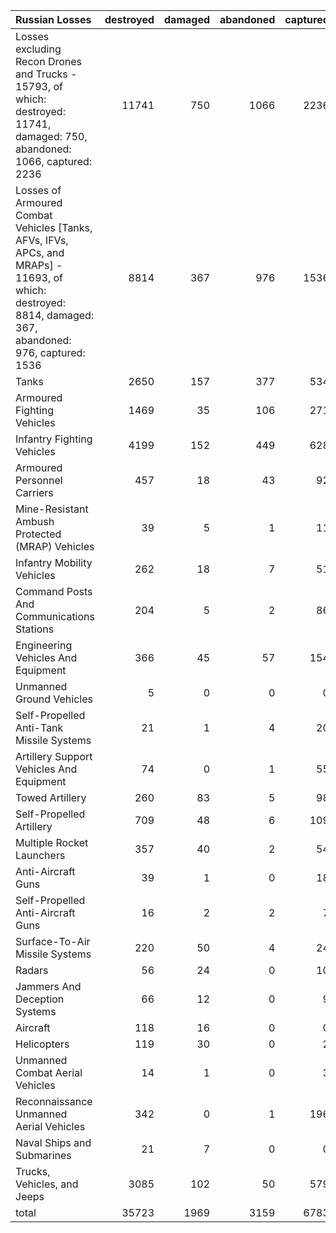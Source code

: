 | Russian Losses                                                                                                                                           |   destroyed |   damaged |   abandoned |   captured |   total |
|:---------------------------------------------------------------------------------------------------------------------------------------------------------|------------:|----------:|------------:|-----------:|--------:|
| Losses excluding Recon Drones and Trucks - 15793, of which: destroyed: 11741, damaged: 750, abandoned: 1066, captured: 2236                              |       11741 |       750 |        1066 |       2236 |   15793 |
| Losses of Armoured Combat Vehicles [Tanks, AFVs, IFVs, APCs, and MRAPs] - 11693, of which: destroyed: 8814, damaged: 367, abandoned: 976, captured: 1536 |        8814 |       367 |         976 |       1536 |   11693 |
| Tanks                                                                                                                                                    |        2650 |       157 |         377 |        534 |    3718 |
| Armoured Fighting Vehicles                                                                                                                               |        1469 |        35 |         106 |        271 |    1881 |
| Infantry Fighting Vehicles                                                                                                                               |        4199 |       152 |         449 |        628 |    5428 |
| Armoured Personnel Carriers                                                                                                                              |         457 |        18 |          43 |         92 |     610 |
| Mine-Resistant Ambush Protected  (MRAP) Vehicles                                                                                                         |          39 |         5 |           1 |         11 |      56 |
| Infantry Mobility Vehicles                                                                                                                               |         262 |        18 |           7 |         51 |     338 |
| Command Posts And Communications Stations                                                                                                                |         204 |         5 |           2 |         86 |     297 |
| Engineering Vehicles And Equipment                                                                                                                       |         366 |        45 |          57 |        154 |     622 |
| Unmanned Ground Vehicles                                                                                                                                 |           5 |         0 |           0 |          0 |       5 |
| Self-Propelled Anti-Tank Missile Systems                                                                                                                 |          21 |         1 |           4 |         20 |      46 |
| Artillery Support Vehicles And Equipment                                                                                                                 |          74 |         0 |           1 |         55 |     130 |
| Towed Artillery                                                                                                                                          |         260 |        83 |           5 |         98 |     446 |
| Self-Propelled Artillery                                                                                                                                 |         709 |        48 |           6 |        109 |     872 |
| Multiple Rocket Launchers                                                                                                                                |         357 |        40 |           2 |         54 |     453 |
| Anti-Aircraft Guns                                                                                                                                       |          39 |         1 |           0 |         18 |      58 |
| Self-Propelled Anti-Aircraft Guns                                                                                                                        |          16 |         2 |           2 |          7 |      27 |
| Surface-To-Air Missile Systems                                                                                                                           |         220 |        50 |           4 |         24 |     298 |
| Radars                                                                                                                                                   |          56 |        24 |           0 |         10 |      90 |
| Jammers And Deception Systems                                                                                                                            |          66 |        12 |           0 |          9 |      87 |
| Aircraft                                                                                                                                                 |         118 |        16 |           0 |          0 |     134 |
| Helicopters                                                                                                                                              |         119 |        30 |           0 |          2 |     151 |
| Unmanned Combat Aerial Vehicles                                                                                                                          |          14 |         1 |           0 |          3 |      18 |
| Reconnaissance Unmanned Aerial Vehicles                                                                                                                  |         342 |         0 |           1 |        196 |     539 |
| Naval Ships and Submarines                                                                                                                               |          21 |         7 |           0 |          0 |      28 |
| Trucks, Vehicles, and Jeeps                                                                                                                              |        3085 |       102 |          50 |        579 |    3816 |
| total                                                                                                                                                    |       35723 |      1969 |        3159 |       6783 |   47634 |